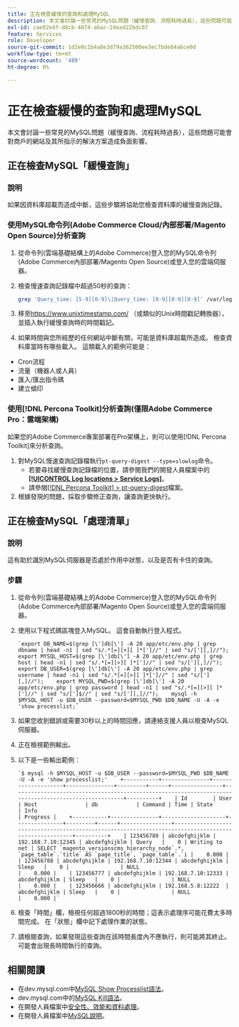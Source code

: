 ```yaml
---
title: 正在檢查緩慢的查詢和處理MySQL
description: 本文會討論一些常見的MySQL問題（緩慢查詢、流程耗時過長），這些問題可能會對商戶的網站及其所指示的解決方案造成負面影響。
exl-id: cae02e4f-d8cb-4074-abac-24ead22bdc07
feature: Services
role: Developer
source-git-commit: 1d2e0c1b4a8e3d79a362500ee3ec7bde84a6ce0d
workflow-type: tm+mt
source-wordcount: '489'
ht-degree: 0%

---
```


# 正在檢查緩慢的查詢和處理MySQL

本文會討論一些常見的MySQL問題（緩慢查詢、流程耗時過長），這些問題可能會對商戶的網站及其所指示的解決方案造成負面影響。

## 正在檢查MySQL「緩慢查詢」

### 說明

如果因資料庫超載而造成中斷，這些步驟將協助您檢查資料庫的緩慢查詢記錄。

### 使用MySQL命令列(Adobe Commerce Cloud/內部部署/Magento Open Source)分析查詢

1. 從命令列(雲端基礎結構上的Adobe Commerce)登入您的MySQL命令列(Adobe Commerce內部部署/Magento Open Source)或登入您的雲端伺服器。
1. 檢查慢速查詢記錄檔中超過50秒的查詢：

   ```bash
   grep 'Query_time: [5-9][0-9]\|Query_time: [0-9][0-9][0-9]' /var/log/mysql/mysql-slow.log -A 3
   ```

1. 移至<https://www.unixtimestamp.com/> （或類似的Unix時間戳記轉換器），並插入執行緩慢查詢時的時間戳記。
1. 如果時間與您所經歷的任何網站中斷有關，可能是資料庫超載所造成。 檢查資料庫當時有哪些載入。 這類載入的範例可能是：

* Cron流程
* 流量（機器人或人員）
* 匯入/匯出指令碼
* 建立傾印


### 使用[!DNL Percona Toolkit]分析查詢(僅限Adobe Commerce Pro：雲端架構)

如果您的Adobe Commerce專案部署在Pro架構上，則可以使用[!DNL Percona Toolkit]來分析查詢。

1. 對MySQL慢速查詢記錄檔執行`pt-query-digest --type=slowlog`命令。
   * 若要尋找緩慢查詢記錄檔的位置，請參閱我們的開發人員檔案中的&#x200B;**[[!UICONTROL Log locations > Service Logs]](https://experienceleague.adobe.com/docs/commerce-cloud-service/user-guide/develop/test/log-locations.html)**。
   * 請參閱[[!DNL Percona Toolkit] > pt-query-digest](https://www.percona.com/doc/percona-toolkit/LATEST/pt-query-digest.html#pt-query-digest)檔案。
1. 根據發現的問題，採取步驟修正查詢，讓查詢更快執行。

## 正在檢查MySQL「處理清單」

### 說明

這有助於識別MySQL伺服器是否處於作用中狀態，以及是否有卡住的查詢。

### 步驟

1. 從命令列(雲端基礎結構上的Adobe Commerce)登入您的MySQL命令列(Adobe Commerce內部部署/Magento Open Source)或登入您的雲端伺服器。
1. 使用以下程式碼區塊登入MySQL。 這會自動執行登入程式。

   ```MySQL
   `export DB_NAME=$(grep [\']db[\'] -A 20 app/etc/env.php | grep dbname | head -n1 | sed "s/.*[=][>][ ]*[']//" | sed "s/['][,]//");    export MYSQL_HOST=$(grep [\']db[\'] -A 20 app/etc/env.php | grep host | head -n1 | sed "s/.*[=][>][ ]*[']//" | sed "s/['][,]//");    export DB_USER=$(grep [\']db[\'] -A 20 app/etc/env.php | grep username | head -n1 | sed "s/.*[=][>][ ]*[']//" | sed "s/['][,]//");    export MYSQL_PWD=$(grep [\']db[\'] -A 20 app/etc/env.php | grep password | head -n1 | sed "s/.*[=][>][ ]*[']//" | sed "s/[']$//" | sed "s/['][,]//");    mysql -h $MYSQL_HOST -u $DB_USER --password=$MYSQL_PWD $DB_NAME -U -A -e 'show processlist;`
   ```

1. 如果您收到錯誤或需要30秒以上的時間回應，請連絡支援人員以檢查MySQL伺服器。
1. 正在檢視範例輸出。

1. 以下是一些輸出範例：

   ```MySQL
   `$ mysql -h $MYSQL_HOST -u $DB_USER --password=$MYSQL_PWD $DB_NAME -U -A -e 'show processlist;'    +-----------+---------------+--------------------+---------------+---------+------+----------------+------------------------------------------------------------------------------------------------------+----------+    | Id        | User          | Host               | db            | Command | Time | State          | Info                                                                                                 | Progress |    +-----------+---------------+--------------------+---------------+---------+------+----------------+------------------------------------------------------------------------------------------------------+----------+    | 123456789 | abcdefghijklm | 192.168.7.10:12345 | abcdefghijklm | Query   |    0 | Writing to net | SELECT `magento_versionscms_hierarchy_node`.*, `page_table`.`title` AS `page_title`, `page_table`.`i |    0.000 |    | 123456788 | abcdefghijklm | 192.168.7.10:12344 | abcdefghijklm | Sleep   |    0 |                | NULL                                                                                                 |    0.000 |    | 123456777 | abcdefghijklm | 192.168.7.10:12333 | abcdefghijklm | Sleep   |    0 |                | NULL                                                                                                 |    0.000 |    | 123456666 | abcdefghijklm | 192.168.5.8:12222  | abcdefghijklm | Sleep   |    0 |                | NULL                                                                                                 |    0.000 |`
   ```

1. 檢查「時間」欄，檢視任何超過1800秒的時間；這表示處理序可能花費太多時間完成。 在「狀態」欄中記下處理作業的狀態。
1. 請檢閱查詢，如果發現這些查詢在該時間長度內不應執行，則可能將其終止。 可能會出現長時間執行的查詢。


## 相關閱讀

* 在dev.mysql.com中[MySQL Show Processlist語法](https://dev.mysql.com/doc/refman/8.0/en/show-processlist.html)。
* dev.mysql.com中的[MySQL Kill語法](https://dev.mysql.com/doc/refman/8.0/en/kill.html)。
* 在開發人員檔案中[安全性、效能和資料處理](https://devdocs.magento.com/guides/v2.3/ext-best-practices/extension-coding/security-performance-data-bp.html)。
* 在開發人員檔案中[MySQL說明](https://devdocs.magento.com/guides/v2.3/install-gde/prereq/mysql.html)。
